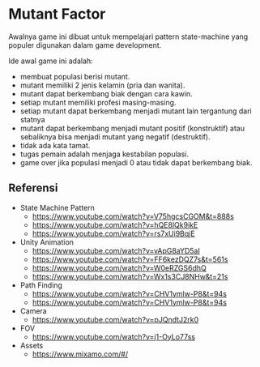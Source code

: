 # Mutant Factor

Awalnya game ini dibuat untuk mempelajari pattern state-machine yang populer 
digunakan dalam game development.

Ide awal game ini adalah:
- membuat populasi berisi mutant.
- mutant memiliki 2 jenis kelamin (pria dan wanita).
- mutant dapat berkembang biak dengan cara kawin.
- setiap mutant memiliki profesi masing-masing.
- setiap mutant dapat berkembang menjadi mutant lain tergantung dari statnya
- mutant dapat berkembang menjadi mutant positif (konstruktif) atau sebaliknya bisa
  menjadi mutant yang negatif (destruktif).
- tidak ada kata tamat.
- tugas pemain adalah menjaga kestabilan populasi.
- game over jika populasi menjadi 0 atau tidak dapat berkembang biak.

## Referensi
- State Machine Pattern
  - https://www.youtube.com/watch?v=V75hgcsCGOM&t=888s
  - https://www.youtube.com/watch?v=hQE8lQk9ikE
  - https://www.youtube.com/watch?v=rs7xUi9BqjE
- Unity Animation
  - https://www.youtube.com/watch?v=vApG8aYD5aI
  - https://www.youtube.com/watch?v=FF6kezDQZ7s&t=561s
  - https://www.youtube.com/watch?v=W0eRZGS6dhQ
  - https://www.youtube.com/watch?v=Wx1s3CJ8NHw&t=21s
- Path Finding
  - https://www.youtube.com/watch?v=CHV1ymlw-P8&t=94s
  - https://www.youtube.com/watch?v=CHV1ymlw-P8&t=94s
- Camera
  - https://www.youtube.com/watch?v=pJQndtJ2rk0
- FOV
  - https://www.youtube.com/watch?v=j1-OyLo77ss
- Assets
  - https://www.mixamo.com/#/